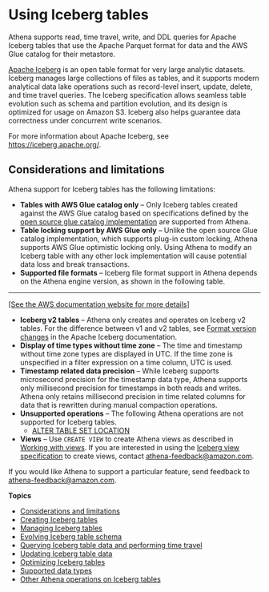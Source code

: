 # Using Iceberg tables<a name="querying-iceberg"></a>

Athena supports read, time travel, write, and DDL queries for Apache Iceberg tables that use the Apache Parquet format for data and the AWS Glue catalog for their metastore\.

[Apache Iceberg](https://iceberg.apache.org/) is an open table format for very large analytic datasets\. Iceberg manages large collections of files as tables, and it supports modern analytical data lake operations such as record\-level insert, update, delete, and time travel queries\. The Iceberg specification allows seamless table evolution such as schema and partition evolution, and its design is optimized for usage on Amazon S3\. Iceberg also helps guarantee data correctness under concurrent write scenarios\.

For more information about Apache Iceberg, see [https://iceberg\.apache\.org/](https://iceberg.apache.org/)\.

## Considerations and limitations<a name="querying-iceberg-considerations-and-limitations"></a>

Athena support for Iceberg tables has the following limitations:
+ **Tables with AWS Glue catalog only** – Only Iceberg tables created against the AWS Glue catalog based on specifications defined by the [open source glue catalog implementation](https://iceberg.apache.org/docs/latest/aws/#glue-catalog) are supported from Athena\.
+ **Table locking support by AWS Glue only** – Unlike the open source Glue catalog implementation, which supports plug\-in custom locking, Athena supports AWS Glue optimistic locking only\. Using Athena to modify an Iceberg table with any other lock implementation will cause potential data loss and break transactions\.
+ **Supported file formats** – Iceberg file format support in Athena depends on the Athena engine version, as shown in the following table\.  
****    
[\[See the AWS documentation website for more details\]](http://docs.aws.amazon.com/athena/latest/ug/querying-iceberg.html)
+ **Iceberg v2 tables** – Athena only creates and operates on Iceberg v2 tables\. For the difference between v1 and v2 tables, see [Format version changes](https://iceberg.apache.org/spec/#appendix-e-format-version-changes) in the Apache Iceberg documentation\.
+ **Display of time types without time zone** – The time and timestamp without time zone types are displayed in UTC\. If the time zone is unspecified in a filter expression on a time column, UTC is used\.
+ **Timestamp related data precision** – While Iceberg supports microsecond precision for the timestamp data type, Athena supports only millisecond precision for timestamps in both reads and writes\. Athena only retains millisecond precision in time related columns for data that is rewritten during manual compaction operations\.
+ **Unsupported operations** – The following Athena operations are not supported for Iceberg tables\. 
  + [ALTER TABLE SET LOCATION](alter-table-set-location.md)
+ **Views** – Use `CREATE VIEW` to create Athena views as described in [Working with views](views.md)\. If you are interested in using the [Iceberg view specification](https://github.com/apache/iceberg/blob/master/format/view-spec.md) to create views, contact [athena\-feedback@amazon\.com](mailto:athena-feedback@amazon.com)\. 

If you would like Athena to support a particular feature, send feedback to [athena\-feedback@amazon\.com](mailto:athena-feedback@amazon.com)\.

**Topics**
+ [Considerations and limitations](#querying-iceberg-considerations-and-limitations)
+ [Creating Iceberg tables](querying-iceberg-creating-tables.md)
+ [Managing Iceberg tables](querying-iceberg-managing-tables.md)
+ [Evolving Iceberg table schema](querying-iceberg-evolving-table-schema.md)
+ [Querying Iceberg table data and performing time travel](querying-iceberg-table-data.md)
+ [Updating Iceberg table data](querying-iceberg-updating-iceberg-table-data.md)
+ [Optimizing Iceberg tables](querying-iceberg-data-optimization.md)
+ [Supported data types](querying-iceberg-supported-data-types.md)
+ [Other Athena operations on Iceberg tables](querying-iceberg-additional-operations.md)